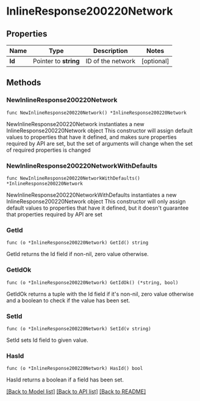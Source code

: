 # InlineResponse200220Network

## Properties

Name | Type | Description | Notes
------------ | ------------- | ------------- | -------------
**Id** | Pointer to **string** | ID of the network | [optional] 

## Methods

### NewInlineResponse200220Network

`func NewInlineResponse200220Network() *InlineResponse200220Network`

NewInlineResponse200220Network instantiates a new InlineResponse200220Network object
This constructor will assign default values to properties that have it defined,
and makes sure properties required by API are set, but the set of arguments
will change when the set of required properties is changed

### NewInlineResponse200220NetworkWithDefaults

`func NewInlineResponse200220NetworkWithDefaults() *InlineResponse200220Network`

NewInlineResponse200220NetworkWithDefaults instantiates a new InlineResponse200220Network object
This constructor will only assign default values to properties that have it defined,
but it doesn't guarantee that properties required by API are set

### GetId

`func (o *InlineResponse200220Network) GetId() string`

GetId returns the Id field if non-nil, zero value otherwise.

### GetIdOk

`func (o *InlineResponse200220Network) GetIdOk() (*string, bool)`

GetIdOk returns a tuple with the Id field if it's non-nil, zero value otherwise
and a boolean to check if the value has been set.

### SetId

`func (o *InlineResponse200220Network) SetId(v string)`

SetId sets Id field to given value.

### HasId

`func (o *InlineResponse200220Network) HasId() bool`

HasId returns a boolean if a field has been set.


[[Back to Model list]](../README.md#documentation-for-models) [[Back to API list]](../README.md#documentation-for-api-endpoints) [[Back to README]](../README.md)


